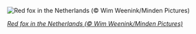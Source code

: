 
![Red fox in the Netherlands (© Wim Weenink/Minden Pictures)](https://cn.bing.com//th?id=OHR.TrueFox_EN-US1510030210_1920x1080.jpg&rf=LaDigue_1920x1080.jpg&pid=hp)

*[Red fox in the Netherlands (© Wim Weenink/Minden Pictures)](https://www.bing.com/search?q=red+fox&FORM=hpcapt&filters=HpDate%3a%2220201013_0700%22)*
